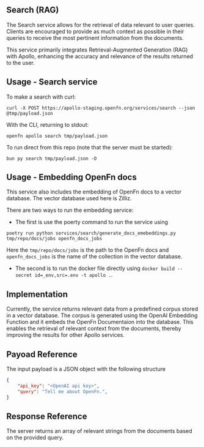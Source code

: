 ## Search (RAG)

The Search service allows for the retrieval of data relevant to user queries. Clients are 
encouraged to provide as much context as possible in their queries to receive the most pertinent information 
from the documents. 

This service primarily integrates Retrieval-Augmented Generation (RAG) with Apollo, enhancing the accuracy and 
relevance of the results returned to the user.

## Usage - Search service

To make a search with curl:

```
curl -X POST https://apollo-staging.openfn.org/services/search --json @tmp/payload.json
```

With the CLI, returning to stdout:

```
openfn apollo search tmp/payload.json
```

To run direct from this repo (note that the server must be started):

```
bun py search tmp/payload.json -O
```

## Usage - Embedding OpenFn docs

This service also includes the embedding of OpenFn docs to a vector database. The vector database used here is Zilliz.

There are two ways to run the embedding service:
- The first is use the poerty command to run the service using 
```
poetry run python services/search/generate_docs_emebeddings.py tmp/repo/docs/jobs openfn_docs_jobs
``` 

Here the `tmp/repo/docs/jobs` is the path to the OpenFn docs and `openfn_docs_jobs` is the name of the collection in the vector database.

- The second is to run the docker file directly using `docker build --secret id=_env,src=.env -t apollo .`.

## Implementation

Currently, the service returns relevant data from a predefined corpus stored in a vector database.
The corpus is generated using the OpenAI Embedding Function and it embeds the OpenFn Documentaion into the database. 
This enables the retrieval of relevant context from the documents, thereby improving the results for other Apollo services.

## Payoad Reference

The input payload is a JSON object with the following structure

```json
{
    "api_key": "<OpenAI api key>",
    "query": "Tell me about OpenFn.",
}
```

## Response Reference

The server returns an array of relevant strings from the documents based on the provided query.
